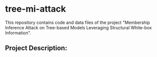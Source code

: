 # tree-mi-attack
This repository contains code and data files of the project "Membership Inference Attack on Tree-based Models Leveraging Structural White-box Information".

## Project Description:

